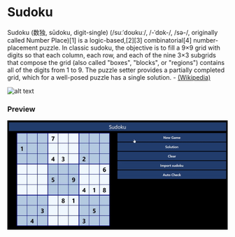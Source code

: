# Sudoku

Sudoku (数独, sūdoku, digit-single) (/suːˈdoʊkuː/, /-ˈdɒk-/, /sə-/, originally called Number Place)[1] is a logic-based,[2][3] combinatorial[4] number-placement puzzle. In classic sudoku, the objective is to fill a 9×9 grid with digits so that each column, each row, and each of the nine 3×3 subgrids that compose the grid (also called "boxes", "blocks", or "regions") contains all of the digits from 1 to 9. The puzzle setter provides a partially completed grid, which for a well-posed puzzle has a single solution. -
[(Wikipedia)](https://en.wikipedia.org/wiki/Sudoku)

![alt text](Demo/Sudoku.png)

### Preview

![alt text](Demo/Sudoku.gif)
